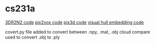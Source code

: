 # cs231a
[3DR2N2 code](https://github.com/chrischoy/3D-R2N2)
[pix2vox code](https://github.com/hzxie/Pix2Vox)
[pix3d code](https://github.com/xingyuansun/pix3d)
[visual hull embedding code](https://github.com/HanqingWangAI/PSVH-3d-reconstruction)

covert.py file added to convert between .npy, .mat, .obj
cloud compare used to convert .obj to .ply
